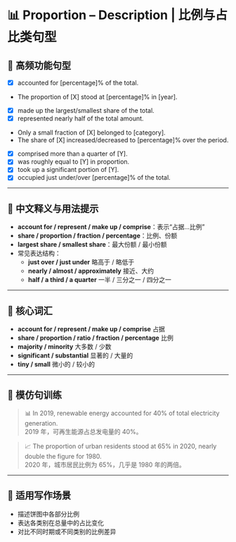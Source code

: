 # 📊 Proportion – Description | 比例与占比类句型

## 🔹 高频功能句型

- [X] accounted for [percentage]% of the total.
- The proportion of [X] stood at [percentage]% in [year].
- [X] made up the largest/smallest share of the total.
- [X] represented nearly half of the total amount.
- Only a small fraction of [X] belonged to [category].
- The share of [X] increased/decreased to [percentage]% over the period.
- [X] comprised more than a quarter of [Y].
- [X] was roughly equal to [Y] in proportion.
- [X] took up a significant portion of [Y].
- [X] occupied just under/over [percentage]% of the total.

---

## 🔹 中文释义与用法提示

- **account for / represent / make up / comprise**：表示“占据…比例”  
- **share / proportion / fraction / percentage**：比例、份额  
- **largest share / smallest share**：最大份额 / 最小份额  
- 常见表达结构：
  - **just over / just under** 略高于 / 略低于  
  - **nearly / almost / approximately** 接近、大约  
  - **half / a third / a quarter** 一半 / 三分之一 / 四分之一  

---

## 🔹 核心词汇

- **account for / represent / make up / comprise** 占据  
- **share / proportion / ratio / fraction / percentage** 比例  
- **majority / minority** 大多数 / 少数  
- **significant / substantial** 显著的 / 大量的  
- **tiny / small** 微小的 / 较小的  

---

## 🔹 模仿句训练

> 📊 In 2019, renewable energy accounted for 40% of total electricity generation.  
> 2019 年，可再生能源占总发电量的 40%。

> 📈 The proportion of urban residents stood at 65% in 2020, nearly double the figure for 1980.  
> 2020 年，城市居民比例为 65%，几乎是 1980 年的两倍。

---

## 🔹 适用写作场景

- 描述饼图中各部分比例  
- 表达各类别在总量中的占比变化  
- 对比不同时期或不同类别的比例差异

